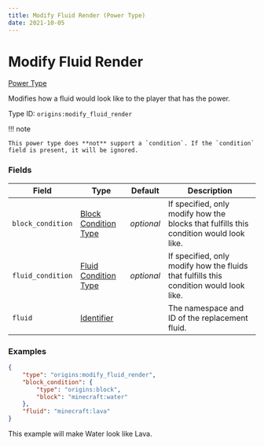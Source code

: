 ```yaml
---
title: Modify Fluid Render (Power Type)
date: 2021-10-05
---
```


# Modify Fluid Render

[Power Type](../power_types.md)

Modifies how a fluid would look like to the player that has the power.

Type ID: `origins:modify_fluid_render`

!!! note

    This power type does **not** support a `condition`. If the `condition` field is present, it will be ignored.


### Fields

Field | Type | Default | Description
------|------|---------|-------------
`block_condition` | [Block Condition Type](../block_condition_types.md) | _optional_ | If specified, only modify how the blocks that fulfills this condition would look like.
`fluid_condition` | [Fluid Condition Type](../fluid_condition_types.md) | _optional_ | If specified, only modify how the fluids that fulfills this condition would look like.
`fluid` | [Identifier](../data_types/identifier.md) | | The namespace and ID of the replacement fluid.


### Examples

```json
{
    "type": "origins:modify_fluid_render",
    "block_condition": {
        "type": "origins:block",
        "block": "minecraft:water"
    },
    "fluid": "minecraft:lava"
}
```

This example will make Water look like Lava.
